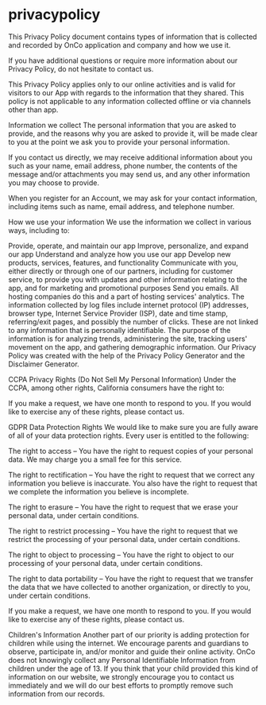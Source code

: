 # privacypolicy
This Privacy Policy document contains types of information that is collected and recorded by OnCo application and company and how we use it.

If you have additional questions or require more information about our Privacy Policy, do not hesitate to contact us.

This Privacy Policy applies only to our online activities and is valid for visitors to our App with regards to the information that they shared. This policy is not applicable to any information collected offline or via channels other than app.

Information we collect The personal information that you are asked to provide, and the reasons why you are asked to provide it, will be made clear to you at the point we ask you to provide your personal information.

If you contact us directly, we may receive additional information about you such as your name, email address, phone number, the contents of the message and/or attachments you may send us, and any other information you may choose to provide.

When you register for an Account, we may ask for your contact information, including items such as name, email address, and telephone number.

How we use your information We use the information we collect in various ways, including to:

Provide, operate, and maintain our app Improve, personalize, and expand our app Understand and analyze how you use our app Develop new products, services, features, and functionality Communicate with you, either directly or through one of our partners, including for customer service, to provide you with updates and other information relating to the app, and for marketing and promotional purposes Send you emails. All hosting companies do this and a part of hosting services' analytics. The information collected by log files include internet protocol (IP) addresses, browser type, Internet Service Provider (ISP), date and time stamp, referring/exit pages, and possibly the number of clicks. These are not linked to any information that is personally identifiable. The purpose of the information is for analyzing trends, administering the site, tracking users' movement on the app, and gathering demographic information. Our Privacy Policy was created with the help of the Privacy Policy Generator and the Disclaimer Generator.

CCPA Privacy Rights (Do Not Sell My Personal Information) Under the CCPA, among other rights, California consumers have the right to:

If you make a request, we have one month to respond to you. If you would like to exercise any of these rights, please contact us.

GDPR Data Protection Rights We would like to make sure you are fully aware of all of your data protection rights. Every user is entitled to the following:

The right to access – You have the right to request copies of your personal data. We may charge you a small fee for this service.

The right to rectification – You have the right to request that we correct any information you believe is inaccurate. You also have the right to request that we complete the information you believe is incomplete.

The right to erasure – You have the right to request that we erase your personal data, under certain conditions.

The right to restrict processing – You have the right to request that we restrict the processing of your personal data, under certain conditions.

The right to object to processing – You have the right to object to our processing of your personal data, under certain conditions.

The right to data portability – You have the right to request that we transfer the data that we have collected to another organization, or directly to you, under certain conditions.

If you make a request, we have one month to respond to you. If you would like to exercise any of these rights, please contact us.

Children's Information Another part of our priority is adding protection for children while using the internet. We encourage parents and guardians to observe, participate in, and/or monitor and guide their online activity.
OnCo does not knowingly collect any Personal Identifiable Information from children under the age of 13. If you think that your child provided this kind of information on our website, we strongly encourage you to contact us immediately and we will do our best efforts to promptly remove such information from our records.
